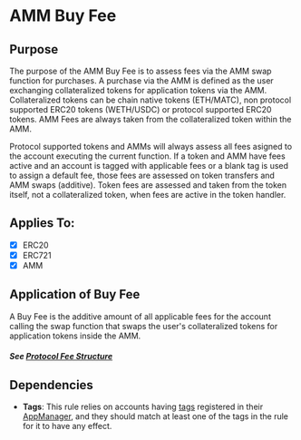 # AMM Buy Fee

## Purpose

The purpose of the AMM Buy Fee is to assess fees via the AMM swap function for purchases. A purchase via the AMM is defined as the user exchanging collateralized tokens for application tokens via the AMM. Collateralized tokens can be chain native tokens (ETH/MATC), non protocol supported ERC20 tokens (WETH/USDC) or protocol supported ERC20 tokens. AMM Fees are always taken from the collateralized token within the AMM.

Protocol supported tokens and AMMs will always assess all fees asigned to the account executing the current function. If a token and AMM have fees active and an account is tagged with applicable fees or a blank tag is used to assign a default fee, those fees are assessed on token transfers and AMM swaps (additive). Token fees are assessed and taken from the token itself, not a collateralized token, when fees are active in the token handler. 


## Applies To:

- [x] ERC20
- [x] ERC721
- [x] AMM

## Application of Buy Fee
 
A Buy Fee is the additive amount of all applicable fees for the account calling the swap function that swaps the user's collateralized tokens for application tokens inside the AMM. 

#### *See [Protocol Fee Structure](./PROTOCOL-FEE-STRUCTURE.md)*

## Dependencies

- **Tags**: This rule relies on accounts having [tags](../GLOSSARY.md) registered in their [AppManager](../GLOSSARY.md), and they should match at least one of the tags in the rule for it to have any effect.